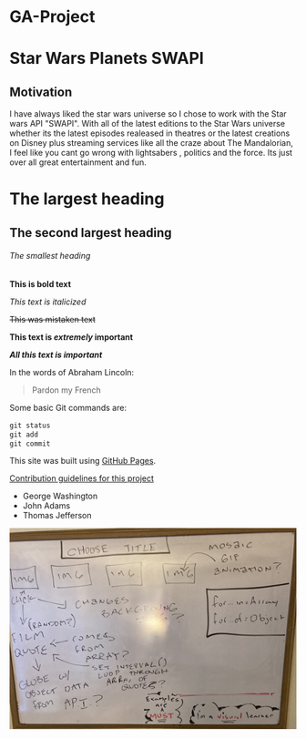 # GA-Project

# Star Wars Planets SWAPI

## Motivation

I have always liked the star wars universe so I chose to work with the Star wars API
"SWAPI". With all of the latest editions to the Star Wars universe whether its the latest episodes realeased in theatres or the latest creations on Disney plus streaming services like all the craze about The Mandalorian, I feel like you cant go wrong with lightsabers , politics and the force. Its just over all great entertainment and fun.


# The largest heading
## The second largest heading
###### The smallest heading


**This is bold text**	


*This text is italicized*	


~~This was mistaken text~~	


**This text is _extremely_ important**	


***All this text is important***	



In the words of Abraham Lincoln:

> Pardon my French




Some basic Git commands are:
```
git status
git add
git commit
```



This site was built using [GitHub Pages](https://pages.github.com/).



[Contribution guidelines for this project](docs/CONTRIBUTING.md)


- George Washington
- John Adams
- Thomas Jefferson

![descriptive text](/images/wireframemockup.jpeg)
